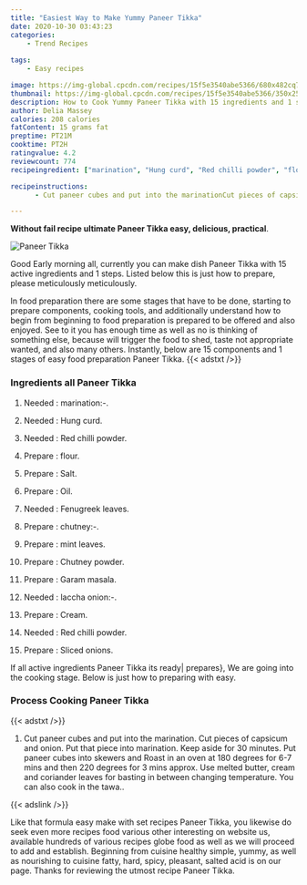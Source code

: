 ```yaml
---
title: "Easiest Way to Make Yummy Paneer Tikka"
date: 2020-10-30 03:43:23
categories:
    - Trend Recipes
    
tags:
    - Easy recipes

image: https://img-global.cpcdn.com/recipes/15f5e3540abe5366/680x482cq70/paneer-tikka-recipe-main-photo.jpg
thumbnail: https://img-global.cpcdn.com/recipes/15f5e3540abe5366/350x250cq70/paneer-tikka-recipe-main-photo.jpg
description: How to Cook Yummy Paneer Tikka with 15 ingredients and 1 stages of easy cooking.
author: Delia Massey
calories: 208 calories
fatContent: 15 grams fat
preptime: PT21M
cooktime: PT2H
ratingvalue: 4.2
reviewcount: 774
recipeingredient: ["marination", "Hung curd", "Red chilli powder", "flour", "Salt", "Oil", "Fenugreek leaves", "chutney", "mint leaves", "Chutney powder", "Garam masala", "laccha onion", "Cream", "Red chilli powder", "Sliced onions"]

recipeinstructions: 
      - Cut paneer cubes and put into the marinationCut pieces of capsicum and onionPut that piece into marination Keep aside for 30 minutesPut paneer cubes into skewers and Roast in an oven at 180 degrees for 67 mins and then 220 degrees for 3 mins approxUse melted butter cream and coriander leaves for basting in between changing temperatureYou can also cook in the tawa

---
```




**Without fail recipe ultimate Paneer Tikka easy, delicious, practical**. 


![Paneer Tikka](https://img-global.cpcdn.com/recipes/15f5e3540abe5366/680x482cq70/paneer-tikka-recipe-main-photo.jpg "Paneer Tikka")




Good Early morning all, currently you can make dish Paneer Tikka with 15 active ingredients and 1 steps. Listed below this is just how to prepare, please meticulously meticulously.

In food preparation there are some stages that have to be done, starting to prepare components, cooking tools, and additionally understand how to begin from beginning to food preparation is prepared to be offered and also enjoyed. See to it you has enough time as well as no is thinking of something else, because will trigger the food to shed, taste not appropriate wanted, and also many others. Instantly, below are 15 components and 1 stages of easy food preparation Paneer Tikka.
{{< adstxt />}}

### Ingredients all Paneer Tikka


1. Needed  : marination:-.

1. Needed  : Hung curd.

1. Needed  : Red chilli powder.

1. Prepare  : flour.

1. Prepare  : Salt.

1. Prepare  : Oil.

1. Needed  : Fenugreek leaves.

1. Prepare  : chutney:-.

1. Prepare  : mint leaves.

1. Prepare  : Chutney powder.

1. Prepare  : Garam masala.

1. Needed  : laccha onion:-.

1. Prepare  : Cream.

1. Needed  : Red chilli powder.

1. Prepare  : Sliced onions.



If all active ingredients Paneer Tikka its ready| prepares}, We are going into the cooking stage. Below is just how to preparing with easy.

### Process Cooking Paneer Tikka

{{< adstxt />}}


1. Cut paneer cubes and put into the marination.
Cut pieces of capsicum and onion.
Put that piece into marination. Keep aside for 30 minutes.
Put paneer cubes into skewers and Roast in an oven at 180 degrees for 6-7 mins and then 220 degrees for 3 mins approx.
Use melted butter, cream and coriander leaves for basting in between changing temperature.
You can also cook in the tawa..





{{< adslink />}}

Like that formula easy make with set recipes Paneer Tikka, you likewise do seek even more recipes food various other interesting on website us, available hundreds of various recipes globe food as well as we will proceed to add and establish. Beginning from cuisine healthy simple, yummy, as well as nourishing to cuisine fatty, hard, spicy, pleasant, salted acid is on our page. Thanks for reviewing the utmost recipe Paneer Tikka.
